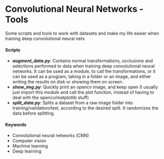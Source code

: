 # Convolutional Neural Networks - Tools
Some scripts and tools to work with datasets and make my life easier when training deep convolutional neural nets

#### Scripts
* **_augment_data.py_**: Contains normal transformations, occlusions and selections performed to data when training deep convolutional neural networks. It can be used as a module, to call the transformations, or it can be used as a program, taking in a folder or an image, and either writing the results on disk or showing them on screen.
* **_show_img.py_**: Quickly print an opencv image, and keep open (I usually just import this module and call the plot function, instead of having to deal with the opencv/matplotlib stuff)
* **_split_data.py_**: Splits a dataset from a raw image folder into training/validation/test, according to the desired split. It randomizes the data before splitting.

#### Keywords
* Convolutional neural networks (CNN)
* Computer vision
* Machine learning
* Deep learning
